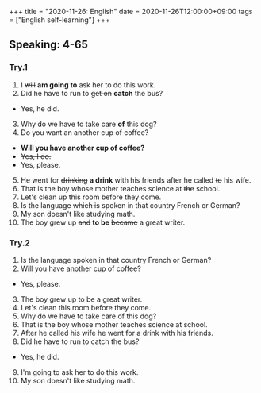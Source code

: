 +++
title =  "2020-11-26: English"
date = 2020-11-26T12:00:00+09:00
tags = ["English self-learning"]
+++

## Speaking: 4-65

### Try.1

1. I ~~will~~ **am going to** ask her to do this work.
2. Did he have to run to ~~get on~~ **catch** the bus?
  - Yes, he did.
3. Why do we have to take care **of** this dog?
4. ~~Do you want an another cup of coffee?~~
  - **Will you have another cup of coffee?**
  - ~~Yes, I do.~~
  - Yes, please.
5. He went for ~~drinking~~ **a drink** with his friends after he called ~~to~~ his wife.
6. That is the boy whose mother teaches science at ~~the~~ school.
7. Let's clean up this room before they come.
8. Is the language ~~which is~~ spoken in that country French or German?
9. My son doesn't like studying math.
10. The boy grew up ~~and~~ **to be** ~~became~~ a great writer.

### Try.2

1. Is the language spoken in that country French or German?
2. Will you have another cup of coffee?
  - Yes, please.
3. The boy grew up to be a great writer.
4. Let's clean this room before they come.
5. Why do we have to take care of this dog?
6. That is the boy whose mother teaches science at school.
7. After he called his wife he went for a drink with his friends.
8. Did he have to run to catch the bus?
  - Yes, he did.
9. I'm going to ask her to do this work.
10. My son doesn't like studying math.
